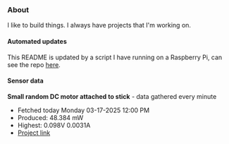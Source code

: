 ### About
I like to build things. I always have projects that I'm working on.

#### Automated updates
This README is updated by a script I have running on a Raspberry Pi, can see the repo [here](https://github.com/jdc-cunningham/raspi-git-repo-updater).

#### Sensor data


**Small random DC motor attached to stick** - data gathered every minute
- Fetched today Monday 03-17-2025 12:00 PM
- Produced: 48.384 mW
- Highest: 0.098V 0.0031A
- [Project link](https://github.com/jdc-cunningham/turbine-raspi)